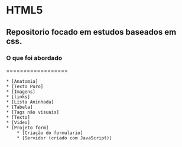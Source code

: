 # HTML5

## Repositorio focado em estudos baseados em css. 

### O que foi abordado

==================

<!--ts-->
    * [Anatomia]
    * [Texto Puro] 
    * [Imagens]
    * [links]
    * [Lista Aninhada]
    * [Tabela]
    * [Tags não visuais]
    * [Texto]
    * [Video]
    * [Projeto form]
        * [Criação do formulario]
        * [Servidor (criado com JavaScript)]
<!--te-->